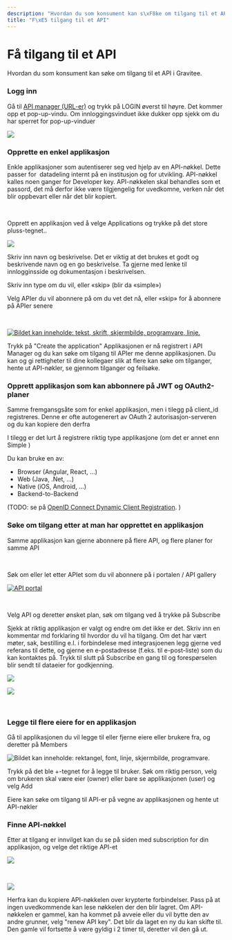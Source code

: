 ```yaml
---
description: "Hvordan du som konsument kan s\xF8ke om tilgang til et API i Gravitee."
title: "F\xE5 tilgang til et API"
---
```


# Få tilgang til et API

Hvordan du som konsument kan søke om tilgang til et API i Gravitee.


### Logg inn


Gå til [API manager (URL-er)](/docs/datadeling/teknisk-plattform/oversikt) og trykk på LOGIN øverst til høyre. Det kommer opp et pop-up-vindu. Om innloggingsvinduet ikke dukker opp sjekk om du har sperret for pop-up-vinduer


[![](/datadeling/img/image-20200915143652-1.png)](/datadeling/img/image-20200915143652-1.png)


### Opprette en enkel applikasjon


Enkle applikasjoner som autentiserer seg ved hjelp av en API-nøkkel. Dette passer for  datadeling internt på en institusjon og for utvikling. API-nøkkel kalles noen ganger for Developer key. API-nøkkelen skal behandles som et passord, det må derfor ikke være tilgjengelig for uvedkomne, verken når det blir oppbevart eller når det blir kopiert.


 


Opprett en applikasjon ved å velge Applications og trykke på det store pluss-tegnet..


[![](/datadeling/img/image-20200915210106-1.png)](/datadeling/img/image-20200915210106-1.png)


Skriv inn navn og beskrivelse. Det er viktig at det brukes et godt og beskrivende navn og en go beskrivelse. Ta gjerne med lenke til innlogginsside og dokumentasjon i beskrivelsen.


  

Skriv inn type om du vil, eller «skip» (blir da «simple»)  

Velg APIer du vil abonnere på om du vet det nå, eller «skip» for å abonnere på APIer senere


 


[![Bildet kan inneholde: tekst, skrift, skjermbilde, programvare, linje.](/datadeling/img/image-20200915145345-4.png)](/datadeling/img/image-20200915145345-4.png)


  

Trykk på "Create the application" Applikasjonen er nå registrert i API Manager og du kan søke om tilgang til APIer me denne applikasjonen. Du kan og gi rettigheter til dine kollegaer slik at flere kan søke om tilganger, hente ut API-nøkler, se gjennom tilganger og feilsøke.


### Opprett applikasjon som kan abbonnere på JWT og OAuth2-planer


Samme fremgansgsåte som for enkel applikasjon, men i tilegg på client\_id registreres. Denne er ofte autogenerert av OAuth 2 autorisasjon-serveren og du kan kopiere den derfra


I tilegg er det lurt å registrere riktig type applikasjone (om det er annet enn Simple )


Du kan bruke en av:


* Browser (Angular, React, ...)
* Web (Java, .Net, ...)
* Native (iOS, Android, ...)
* Backend-to-Backend


(TODO: se på [OpenID Connect Dynamic Client Registration](https://openid.net/specs/openid-connect-registration-1_0.html). )


### Søke om tilgang etter at man har opprettet en applikasjon


Samme applikasjon kan gjerne abonnere på flere API, og flere planer for samme API


 


Søk om eller let etter APIet som du vil abonnere på i portalen / API gallery


[![API portal](/datadeling/img/image-20200915150147-1.png)](/datadeling/img/image-20200915150147-1.png)


 


Velg API og deretter ønsket plan, søk om tilgang ved å trykke på Subscribe


Sjekk at riktig applikasjon er valgt og endre om det ikke er det. Skriv inn en kommentar md forklaring til hvordor du vil ha tilgang. Om det har vært møter, sak, bestilling e.l. i forbindelese med integrasjoenen legg gjerne ved referans til dette, og gjerne en e-postadresse (f.eks. til e-post-liste) som du kan kontaktes på. Trykk til slutt på Subscribe en gang til og forespørselen blir sendt til dataeier for godkjenning.


![](/datadeling/img/image-20200915150346-2.png)


![](/datadeling/img/image-20200915150835-3.png)


 


### Legge til flere eiere for en applikasjon


Gå til applikasjonen du vil legge til eller fjerne eiere eller brukere fra, og deretter på Members


![Bildet kan inneholde: rektangel, font, linje, skjermbilde, programvare.](/datadeling/img/image-20210426164906.png)


Trykk på det ble +-tegnet for å legge til bruker. Søk om riktig person, velg om brukeren skal være eier (owner) eller bare se applikasjonen (user) og velg Add  

Eiere kan søke om tilgang til API-er på vegne av applikasjonen og hente ut API-nøkler


### Finne API-nøkkel


Etter at tilgang er innvilget kan du se på siden med subscription for din applikasjon, og velge det riktige API-et


![](/datadeling/img/image-20200915151605-4.png)


 


![](/datadeling/img/image-20200915151631-5.png)


Herfra kan du kopiere API-nøkkelen over krypterte forbindelser. Pass på at ingen uvedkommende kan lese nøkkelen der den blir lagret. Om API-nøkkelen er gammel, kan ha kommet på avveie eller du vil bytte den av andre grunner, velg "renew API key". Det blir da laget en ny du kan skifte til. Den gamle vil fortsette å være gyldig i 2 timer til, deretter vil den gå ut.
